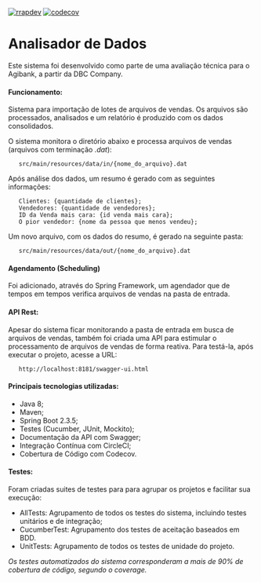 [![rrapdev](https://circleci.com/gh/rrapdev/analisador-de-dados.svg?style=shield)](https://codecov.io/gh/rrapdev/analisador-de-dados) [![codecov](https://codecov.io/gh/rrapdev/analisador-de-dados/branch/main/graph/badge.svg?token=NT4GgfHsFN)](https://codecov.io/gh/rrapdev/analisador-de-dados)

# Analisador de Dados
Este sistema foi desenvolvido como parte de uma avaliação técnica para o Agibank, a partir da DBC Company.

#### Funcionamento:
Sistema para importação de lotes de arquivos de vendas. Os arquivos são processados, analisados e um relatório é
produzido com os dados consolidados.

O sistema monitora o diretório abaixo e processa arquivos de vendas (arquivos com 
terminação *.dat*):

```
   src/main/resources/data/in/{nome_do_arquivo}.dat
```

Após análise dos dados, um resumo é gerado com as seguintes informações:

```
   Clientes: {quantidade de clientes};
   Vendedores: {quantidade de vendedores};
   ID da Venda mais cara: {id venda mais cara};
   O pior vendedor: {nome da pessoa que menos vendeu};
```

Um novo arquivo, com os dados do resumo, é gerado na seguinte pasta:

```
   src/main/resources/data/out/{nome_do_arquivo}.dat
```

#### Agendamento (Scheduling)
Foi adicionado, através do Spring Framework, um agendador que de tempos em tempos verifica arquivos de vendas na pasta de 
entrada.

#### API Rest:
Apesar do sistema ficar monitorando a pasta de entrada em busca de arquivos de vendas, também foi criada uma API para
estimular o processamento de arquivos de vendas de forma reativa. Para testá-la, após executar o projeto, acesse a URL:

```
   http://localhost:8181/swagger-ui.html
```

#### Principais tecnologias utilizadas:

 * Java 8;
 * Maven;
 * Spring Boot 2.3.5;
 * Testes (Cucumber, JUnit, Mockito);
 * Documentação da API com Swagger;
 * Integração Contínua com CircleCI;
 * Cobertura de Código com Codecov.
 
 #### Testes:
 
Foram criadas suites de testes para para agrupar os projetos e facilitar sua execução:
 
  * AllTests: Agrupamento de todos os testes do sistema, incluindo testes unitários e de integração;
  * CucumberTest: Agrupamento dos testes de aceitação baseados em BDD.
  * UnitTests: Agrupamento de todos os testes de unidade do projeto.
  
  *Os testes automatizados do sistema corresponderam a mais de 90% de cobertura de código, 
  segundo o coverage.*
